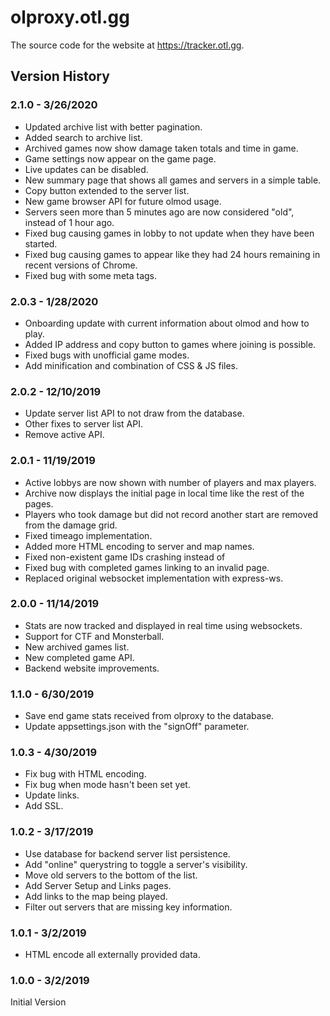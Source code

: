# olproxy.otl.gg

The source code for the website at https://tracker.otl.gg.

## Version History

### 2.1.0 - 3/26/2020

* Updated archive list with better pagination.
* Added search to archive list.
* Archived games now show damage taken totals and time in game.
* Game settings now appear on the game page.
* Live updates can be disabled.
* New summary page that shows all games and servers in a simple table.
* Copy button extended to the server list.
* New game browser API for future olmod usage.
* Servers seen more than 5 minutes ago are now considered "old", instead of 1 hour ago.
* Fixed bug causing games in lobby to not update when they have been started.
* Fixed bug causing games to appear like they had 24 hours remaining in recent versions of Chrome.
* Fixed bug with some meta tags.

### 2.0.3 - 1/28/2020

* Onboarding update with current information about olmod and how to play.
* Added IP address and copy button to games where joining is possible.
* Fixed bugs with unofficial game modes.
* Add minification and combination of CSS & JS files.

### 2.0.2 - 12/10/2019

* Update server list API to not draw from the database.
* Other fixes to server list API.
* Remove active API.

### 2.0.1 - 11/19/2019

* Active lobbys are now shown with number of players and max players.
* Archive now displays the initial page in local time like the rest of the pages.
* Players who took damage but did not record another start are removed from the damage grid.
* Fixed timeago implementation.
* Added more HTML encoding to server and map names.
* Fixed non-existent game IDs crashing instead of 
* Fixed bug with completed games linking to an invalid page.
* Replaced original websocket implementation with express-ws.

### 2.0.0 - 11/14/2019

* Stats are now tracked and displayed in real time using websockets.
* Support for CTF and Monsterball.
* New archived games list.
* New completed game API.
* Backend website improvements.

### 1.1.0 - 6/30/2019

* Save end game stats received from olproxy to the database.
* Update appsettings.json with the "signOff" parameter.

### 1.0.3 - 4/30/2019

* Fix bug with HTML encoding.
* Fix bug when mode hasn't been set yet.
* Update links.
* Add SSL.

### 1.0.2 - 3/17/2019

* Use database for backend server list persistence.
* Add "online" querystring to toggle a server's visibility.
* Move old servers to the bottom of the list.
* Add Server Setup and Links pages.
* Add links to the map being played.
* Filter out servers that are missing key information.

### 1.0.1 - 3/2/2019

* HTML encode all externally provided data.

### 1.0.0 - 3/2/2019

Initial Version
